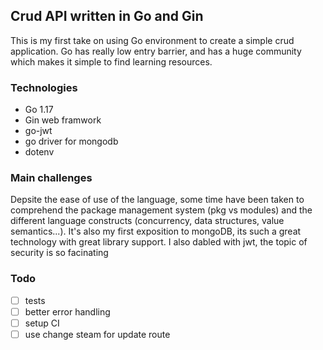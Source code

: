 ## Crud API written in Go and Gin
This is my first take on using Go environment to create a simple crud application. Go has really low entry barrier, and has a huge community which makes it simple to find learning resources. 

### Technologies
* Go 1.17
* Gin web framwork
* go-jwt
* go driver for mongodb
* dotenv

### Main challenges
Depsite the ease of use of the language, some time have been taken to comprehend the package management system (pkg vs modules) and the different language constructs (concurrency, data structures, value semantics...). 
It's also my first exposition to mongoDB, its such a great technology with great library support.
I also dabled with jwt, the topic of security is so facinating 

### Todo
- [ ]  tests
- [ ]  better error handling
- [ ]  setup CI
- [ ]  use change steam for update route